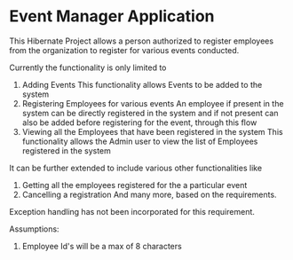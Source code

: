 # Event Manager Application

This Hibernate Project allows a person authorized to register employees from the organization to register for various events conducted.

Currently the functionality is only limited to
1. Adding Events
    This functionality allows Events to be added to the system
2. Registering Employees for various events
    An employee if present in the system can be directly registered in the system and if not present can also be added before registering for the event, through this flow
3. Viewing all the Employees that have been registered in the system
    This functionality allows the Admin user to view the list of Employees registered in the system

It can be further extended to include various other functionalities like 
1. Getting all the employees registered for the a particular event
2. Cancelling a registration
And many more, based on the requirements.

Exception handling has not been incorporated for this requirement.

Assumptions:
1.  Employee Id's will be a max of 8 characters

